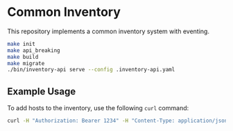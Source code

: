 # Common Inventory
This repository implements a common inventory system with eventing.

```bash
make init
make api_breaking
make build
make migrate
./bin/inventory-api serve --config .inventory-api.yaml
```


## Example Usage

To add hosts to the inventory, use the following `curl` command:

```bash
curl -H "Authorization: Bearer 1234" -H "Content-Type: application/json" --data "@data/host.json" http://localhost:8080/api/inventory/v1beta1/rhelHosts
```
